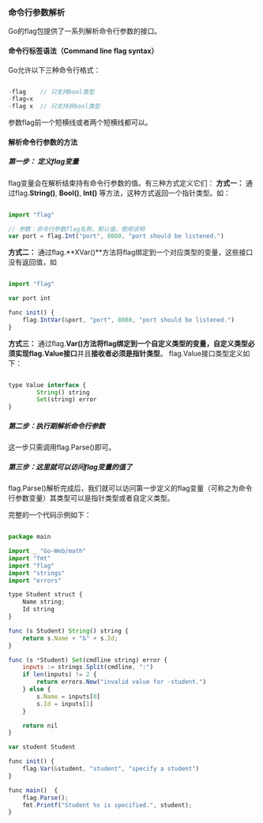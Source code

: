 ### 命令行参数解析
Go的flag包提供了一系列解析命令行参数的接口。

#### 命令行标签语法（Command line flag syntax）
Go允许以下三种命令行格式：
```javascript

-flag    // 只支持bool类型
-flag=x
-flag x  // 只支持非bool类型

```
参数flag前一个短横线或者两个短横线都可以。

#### 解析命令行参数的方法
##### 第一步： 定义flag变量
flag变量会在解析结束持有命令行参数的值。有三种方式定义它们：
**方式一：** 通过flag.**String()**, **Bool()**, **Int()** 等方法，这种方式返回一个指针类型。如：
```javascript

import "flag"

// 参数：命令行参数flag名称，默认值，使用说明
var port = flag.Int("port", 8080, "port should be listened.")

```

**方式二：** 通过flag.**XVar()**方法将flag绑定到一个对应类型的变量，这些接口没有返回值，如
```javascript

import "flag"

var port int

func init() {
    flag.IntVar(&port, "port", 8080, "port should be listened.")
}

```

**方式三：** 通过flag.**Var()**方法将flag绑定到一个自定义类型的变量，自定义类型**必须实现flag.Value接口**并且**接收者必须是指针类型**。
flag.Value接口类型定义如下：
```javascript

type Value interface {
        String() string
        Set(string) error
}

```

##### 第二步：执行期解析命令行参数
这一步只需调用flag.Parse()即可。

##### 第三步：这里就可以访问flag变量的值了
flag.Parse()解析完成后，我们就可以访问第一步定义的flag变量（可称之为命令行参数变量）其类型可以是指针类型或者自定义类型。


完整的一个代码示例如下：
```javascript

package main

import _ "Go-Web/math"
import "fmt"
import "flag"
import "strings"
import "errors"

type Student struct {
	Name string;
	Id string
}

func (s Student) String() string {
	return s.Name + "&" + s.Id;
}

func (s *Student) Set(cmdline string) error {
	inputs := strings.Split(cmdline, ":")
	if len(inputs) != 2 {
		return errors.New("invalid value for -student.")
	} else {
		s.Name = inputs[0]
		s.Id = inputs[1]
	}

	return nil
}

var student Student

func init() {
	flag.Var(&student, "student", "specify a student")
}

func main()  {
	flag.Parse();
	fmt.Printf("Student %s is specified.", student);
}

```